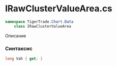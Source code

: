 
# IRawClusterValueArea.cs
```csharp
namespace TigerTrade.Chart.Data  
    class IRawClusterValueArea
```

Описание

### Синтаксис
```csharp
long Vah { get; }
```
